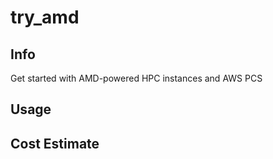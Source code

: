 # try_amd

## Info

Get started with AMD-powered HPC instances and AWS PCS

## Usage

## Cost Estimate